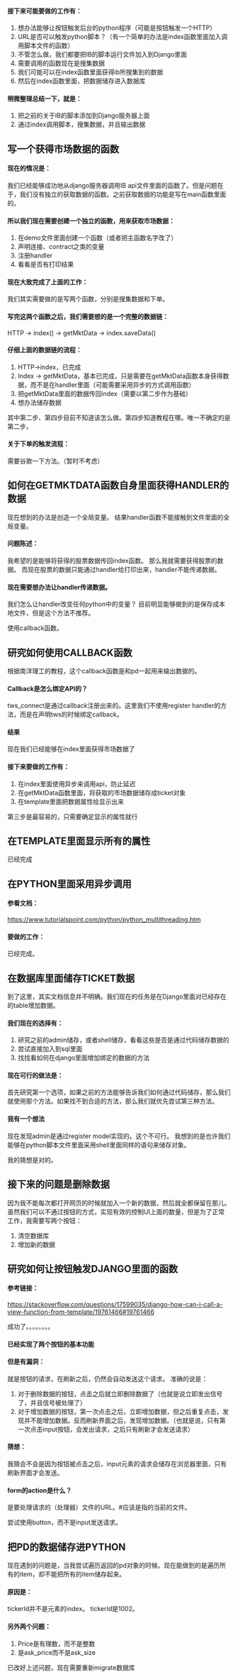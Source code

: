 #### 接下来可能要做的工作有：
1.	想办法能够让按钮触发后台的python程序（可能是按钮触发一个HTTP）
2.	URL是否可以触发python脚本？（有一个简单的办法是index函数里面加入调用脚本文件的函数）
3.	不管怎么做，我们都要把IB的脚本运行文件加入到Django里面
4.	需要调用的函数现在是搜集数据
5.	我们可能可以在index函数里面获得ib所搜集到的数据
6.	然后在index函数里面，把数据储存进入数据库

#### 稍微整理总结一下，就是：
1.	把之前的关于IB的脚本添加到Django服务器上面
2.	通过index调用脚本，搜集数据，并且输出数据

## 写一个获得市场数据的函数
#### 现在的情况是：
我们已经能够成功地从django服务器调用IB api文件里面的函数了。但是问题在于，我们没有独立的获取数据的函数。之前获取数据的功能是写在main函数里面的。

#### 所以我们现在需要创建一个独立的函数，用来获取市场数据：
1.	在demo文件里面创建一个函数（或者把主函数名字改了）
2.	声明连接、contract之类的变量
3.	注册handler
4.	看看是否有打印结果


#### 现在大致完成了上面的工作：
我们其实需要做的是写两个函数，分别是搜集数据和下单。

#### 写完这两个函数之后，我们需要想的是一个完整的数据链：
HTTP -> index() -> getMktData -> index.saveData()

#### 仔细上面的数据链的流程：
1.	HTTP->index，已完成
2.	Index -> getMktData，基本已完成，只是需要在getMktData函数本身获得数据，而不是在handler里面（可能需要采用异步的方式调用函数）
3.	把getMktData里面的数据传回index（需要以第二步作为基础）
4.	想办法储存数据

其中第二步、第四步目前不知道该怎么做。第四步知道教程在哪。唯一不确定的是第二步。


#### 关于下单的触发流程：
需要谷歌一下方法。（暂时不考虑）

## 如何在GETMKTDATA函数自身里面获得HANDLER的数据
现在想到的办法是创造一个全局变量。
结果handler函数不能接触到文件里面的全局变量。

#### 问题陈述：
我希望的是能够将获得的股票数据传回index函数。
那么我就需要获得股票的数据。
而现在股票的数据只能通过handler给打印出来，handler不能传递数据。

#### 现在需要想办法让handler传递数据。
我们怎么让handler改变任何python中的变量？
目前明显能够做到的是保存成本地文件，但是这个方法不推荐。

使用callback函数。

## 研究如何使用CALLBACK函数
根据南洋理工的教程，这个callback函数是和pd一起用来输出数据的。

#### Callback是怎么绑定API的？
tws_connect是通过callback注册出来的。这里我们不使用register handler的方法，而是在声明tws的时候绑定callback。

#### 结果
现在我们已经能够在index里面获得市场数据了

#### 接下来要做的工作有：
1.	在index里面使用异步来调用api，防止延迟
2.	在getMktData函数里面，将获取的市场数据储存成ticket对象
3.	在template里面把数据属性给显示出来

第三步是最容易的，只需要确定显示的属性就行

## 在TEMPLATE里面显示所有的属性
已经完成

## 在PYTHON里面采用异步调用
#### 参看文档：
https://www.tutorialspoint.com/python/python_multithreading.htm

#### 要做的工作：
已经完成。

## 在数据库里面储存TICKET数据

到了这里，其实文档信息并不明确。我们现在的任务是在Django里面对已经存在的table增加数据。
#### 我们现在的选择有：
1.	研究之前的admin储存，或者shell储存，看看这些是否是通过代码储存数据的
2.	尝试直接加入到sql里面
3.	找找看如何在django里面增加绑定的数据的方法

#### 现在可行的做法是：
首先研究第一个选项，如果之前的方法能够告诉我们如何通过代码储存，那么我们就使用那个方法。如果找不到合适的方法，那么我们就优先尝试第三种方法。

#### 我有一个想法
现在发现admin是通过register model实现的。这个不可行。
我想到的是也许我们能够在python脚本文件里面采用shell里面同样的语句来储存对象。

我的猜想是对的。

## 接下来的问题是删除数据
因为我不能每次都打开网页的时候就加入一个新的数据，然后就全都保留在那儿。
虽然我们可以不通过按钮的方式，实现有效的控制UI上面的数量，但是为了正常工作，我需要写两个按钮：
1.	清空数据库
2.	增加新的数据


## 研究如何让按钮触发DJANGO里面的函数
#### 参考链接：
https://stackoverflow.com/questions/17599035/django-how-can-i-call-a-view-function-from-template/19761466#19761466

成功了。。。。。。。。

#### 已经实现了两个按钮的基本功能

#### 但是有漏洞：
就是按钮的请求，在刷新之后，仍然会自动发送这个请求。
准确的说是：
1.	对于删除数据的按钮，点击之后就立即删除数据了（也就是说立即发出信号了，并且信号被处理了）
2.	对于增加数据的按钮，第一次点击之后，立即增加数据，但之后重复点击，发现并不能增加数据。反而刷新界面之后，发现增加数据。（也就是说，只有第一次点击input按钮，会发出请求，之后只有刷新才会发送请求）

#### 猜想：
我猜会不会是因为按钮被点击之后，input元素的请求会储存在浏览器里面，只有刷新界面才会发送。


#### form的action是什么？
是要处理请求的（处理器）文件的URL。#应该是指的当前的文件。

尝试使用button，而不是input发送请求。

## 把PD的数据储存进PYTHON
现在遇到的问题是，当我尝试遍历返回的pd对象的时候。现在能做到的是遍历所有的item，却不能把所有的item储存起来。

#### 原因是：
tickerId并不是元素的index。
tickerId是1002。

#### 另外两个问题：
1.	Price是有理数，而不是整数
2.	是ask_price而不是ask_size

已改好上述问题，现在需要重新migrate数据库

